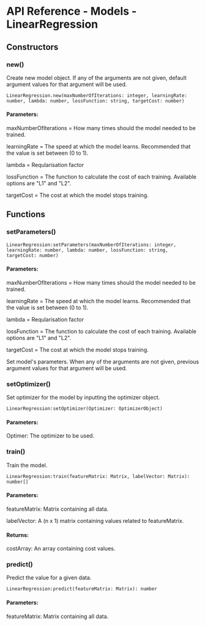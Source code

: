 # API Reference - Models - LinearRegression

## Constructors

### new()

Create new model object. If any of the arguments are not given, default argument values for that argument will be used.

```
LinearRegression.new(maxNumberOfIterations: integer, learningRate: number, lambda: number, lossFunction: string, targetCost: number)
```

#### Parameters:

maxNumberOfIterations = How many times should the model needed to be trained.

learningRate = The speed at which the model learns. Recommended that the value is set between (0 to 1).

lambda = Reqularisation factor

lossFunction = The function to calculate the cost of each training. Available options are "L1" and "L2".

targetCost = The cost at which the model stops training.

## Functions

### setParameters()

```
LinearRegression:setParameters(maxNumberOfIterations: integer, learningRate: number, lambda: number, lossFunction: string, targetCost: number)
```

#### Parameters:

maxNumberOfIterations = How many times should the model needed to be trained.

learningRate = The speed at which the model learns. Recommended that the value is set between (0 to 1).

lambda = Reqularisation factor

lossFunction = The function to calculate the cost of each training. Available options are "L1" and "L2".

targetCost = The cost at which the model stops training.

Set model's parameters. When any of the arguments are not given, previous argument values for that argument will be used.

### setOptimizer()

Set optimizer for the model by inputting the optimizer object.

```
LinearRegression:setOptimizer(Optimizer: OptimizerObject)
```

#### Parameters:

Optimer: The optimizer to be used.

### train()

Train the model.

```
LinearRegression:train(featureMatrix: Matrix, labelVector: Matrix): number[]
```

#### Parameters:

featureMatrix: Matrix containing all data.

labelVector: A (n x 1) matrix containing values related to featureMatrix.

#### Returns:

costArray: An array containing cost values.

### predict()

Predict the value for a given data.

```
LinearRegression:predict(featureMatrix: Matrix): number
```

#### Parameters:

featureMatrix: Matrix containing all data.
